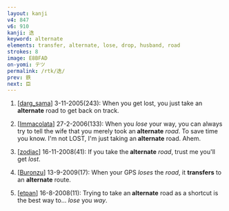 ```yaml
---
layout: kanji
v4: 847
v6: 910
kanji: 迭
keyword: alternate
elements: transfer, alternate, lose, drop, husband, road
strokes: 8
image: E8BFAD
on-yomi: テツ
permalink: /rtk/迭/
prev: 鉄
next: 臣
---
```


1) [<a href="http://kanji.koohii.com/profile/darg_sama">darg_sama</a>] 3-11-2005(243): When you get lost, you just take an<strong> alternate</strong> road to get back on track.

2) [<a href="http://kanji.koohii.com/profile/Immacolata">Immacolata</a>] 27-2-2006(133): When you <em>lose</em> your way, you can always try to tell the wife that you merely took an<strong> alternate</strong> <em>road</em>. To save time you know. I&#039;m not LOST, I&#039;m just taking an<strong> alternate</strong> road. Ahem.

3) [<a href="http://kanji.koohii.com/profile/zodiac">zodiac</a>] 16-11-2008(41): If you take the<strong> alternate</strong> <em>road</em>, trust me you&#039;ll get <em>lost</em>.

4) [<a href="http://kanji.koohii.com/profile/Buronzu">Buronzu</a>] 13-9-2009(17): When your GPS <em>loses</em> the <em>road</em>, it <strong>transfers</strong> to an <strong>alternate</strong> route.

5) [<a href="http://kanji.koohii.com/profile/etpan">etpan</a>] 16-8-2008(11): Trying to take an<strong> alternate</strong> road as a shortcut is the best way to... <em>lose</em> you <em>way</em>.

